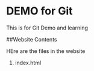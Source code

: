 # DEMO for Git
This is for Git Demo and learning

##Website Contents

HEre are the files in the website
1. index.html
